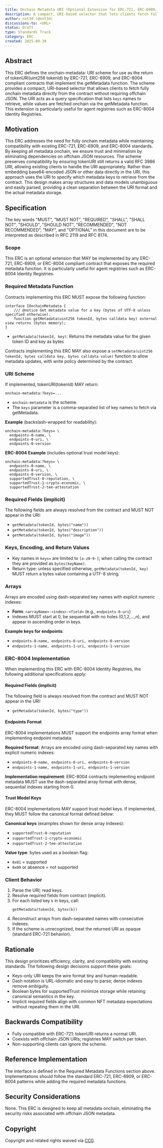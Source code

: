 ```yaml
---
title: Onchain Metadata URI (Optional Extension for ERC-721, ERC-6909, ERC-8004)
description: A compact, URI-based selector that lets clients fetch fully onchain agent metadata directly from the registry, without offchain JSON.
author: nxt3d (@nxt3d)
discussions-to: <URL>
status: Draft
type: Standards Track
category: ERC
created: 2025-09-30
---
```


## Abstract

This ERC defines the onchain-metadata: URI scheme for use as the return of tokenURI(uint256 tokenId) by ERC-721, ERC-6909, and ERC-8004 compliant contracts that implement the getMetadata function. The scheme provides a compact, URI-based selector that allows clients to fetch fully onchain metadata directly from the contract without requiring offchain JSON. The URI acts as a query specification that lists `keys` names to retrieve, while values are fetched onchain via the getMetadata function. This extension is particularly useful for agent registries such as ERC-8004 Identity Registries.

## Motivation

This ERC addresses the need for fully onchain metadata while maintaining compatibility with existing ERC-721, ERC-6909, and ERC-8004 standards. By keeping all metadata onchain, we ensure trust and minimalism by eliminating dependencies on offchain JSON resources. The scheme preserves compatibility by ensuring tokenURI still returns a valid RFC 3986 URI, allowing existing clients to handle the URI appropriately. Rather than embedding base64-encoded JSON or other data directly in the URI, this approach uses the URI to specify which metadata keys to retrieve from the contract. This design makes array structures and data models unambiguous and easily parsed, providing a clean separation between the URI format and the actual metadata storage.

## Specification

The key words "MUST", "MUST NOT", "REQUIRED", "SHALL", "SHALL NOT", "SHOULD", "SHOULD NOT", "RECOMMENDED", "NOT RECOMMENDED", "MAY", and "OPTIONAL" in this document are to be interpreted as described in RFC 2119 and RFC 8174.

### Scope

This ERC is an optional extension that MAY be implemented by any ERC-721, ERC-6909, or ERC-8004 compliant contract that exposes the required metadata function. It is particularly useful for agent registries such as ERC-8004 Identity Registries.

### Required Metadata Function

Contracts implementing this ERC MUST expose the following function:

```solidity
interface IOnchainMetadata {
    /// @notice Get metadata value for a key (bytes of UTF-8 unless specified otherwise).
    function getMetadata(uint256 tokenId, bytes calldata key) external view returns (bytes memory);
}
```

- `getMetadata(tokenId, key)`: Returns the metadata value for the given token ID and key as bytes

Contracts implementing this ERC MAY also expose a `setMetadata(uint256 tokenId, bytes calldata key, bytes calldata value)` function to allow metadata updates, with write policy determined by the contract.

### URI Scheme

If implemented, tokenURI(tokenId) MAY return:

```
onchain-metadata:?keys=...
```

- `onchain-metadata` is the scheme.
- The `keys` parameter is a comma-separated list of key names to fetch via getMetadata.

**Example** (backslash-wrapped for readability):
```
onchain-metadata:?keys= \
  endpoints-0-name, \
  endpoints-0-uri, \
  endpoints-0-version
```

**ERC-8004 Example** (includes optional trust model keys):
```
onchain-metadata:?keys= \
  endpoints-0-name, \
  endpoints-0-uri, \
  endpoints-0-version, \
  supportedTrust-0-reputation, \
  supportedTrust-1-crypto-economic, \
  supportedTrust-2-tee-attestation
```

### Required Fields (implicit)

The following fields are always resolved from the contract and MUST NOT appear in the URI:

- `getMetadata(tokenId, bytes("name"))`
- `getMetadata(tokenId, bytes("description"))`
- `getMetadata(tokenId, bytes("image"))`

### Keys, Encoding, and Return Values

- Key names in `keys=` are limited to `[a-z0-9-]`; when calling the contract they are provided as `bytes(keyName)`.
- Return type: unless specified otherwise, `getMetadata(tokenId, key)` MUST return a bytes value containing a UTF-8 string.

### Arrays

Arrays are encoded using dash-separated key names with explicit numeric indexes:

- **Form**: `<arrayName>-<index>-<field>` (e.g., `endpoints-0-uri`)
- Indexes MUST start at 0, be sequential with no holes (0,1,2,…,n), and appear in ascending order in keys.

**Example keys for endpoints**:
- `endpoints-0-name, endpoints-0-uri, endpoints-0-version`
- `endpoints-1-name, endpoints-1-uri, endpoints-1-version`

### ERC-8004 Implementation

When implementing this ERC with ERC-8004 Identity Registries, the following additional specifications apply:

#### Required Fields (implicit)

The following field is always resolved from the contract and MUST NOT appear in the URI:

- `getMetadata(tokenId, bytes("type"))`

#### Endpoints Format

ERC-8004 implementations MUST support the endpoints array format when implementing endpoint metadata:

**Required format**: Arrays are encoded using dash-separated key names with explicit numeric indexes:
- `endpoints-0-name, endpoints-0-uri, endpoints-0-version`
- `endpoints-1-name, endpoints-1-uri, endpoints-1-version`

**Implementation requirement**: ERC-8004 contracts implementing endpoint metadata MUST use the dash-separated array format with dense, sequential indexes starting from 0.

#### Trust Model Keys

ERC-8004 implementations MAY support trust model keys. If implemented, they MUST follow the canonical format defined below:

**Canonical keys** (examples shown for dense array indexes):
- `supportedTrust-0-reputation`
- `supportedTrust-1-crypto-economic`
- `supportedTrust-2-tee-attestation`

**Value type**: bytes used as a boolean flag:
- `0x01` = supported
- `0x00` or absence = not supported

### Client Behavior

1. Parse the URI; read keys.
2. Resolve required fields from contract (implicit).
3. For each listed key `k` in keys, call:
   ```
   getMetadata(tokenId, bytes(k))
   ```
4. Reconstruct arrays from dash-separated names with consecutive indexes.
5. If the scheme is unrecognized, treat the returned URI as opaque (standard ERC-721 behavior).

## Rationale

This design prioritizes efficiency, clarity, and compatibility with existing standards. The following design decisions support these goals:

- Keys-only URI keeps the wire format tiny and human-readable.
- Dash notation is URL-idiomatic and easy to parse; dense indexes remove ambiguity.
- Boolean bytes for supportedTrust minimize storage while retaining canonical semantics in the key.
- Implicit required fields align with common NFT metadata expectations without repeating them in the URI.

## Backwards Compatibility

- Fully compatible with ERC-721: tokenURI returns a normal URI.
- Coexists with offchain JSON URIs; registries MAY switch per token.
- Non-supporting clients can ignore the scheme.

## Reference Implementation

The interface is defined in the Required Metadata Functions section above. Implementations should follow the standard ERC-721, ERC-6909, or ERC-8004 patterns while adding the required metadata functions.

## Security Considerations

None. This ERC is designed to keep all metadata onchain, eliminating the security risks associated with offchain JSON metadata.

## Copyright

Copyright and related rights waived via [CC0](../LICENSE.md).
